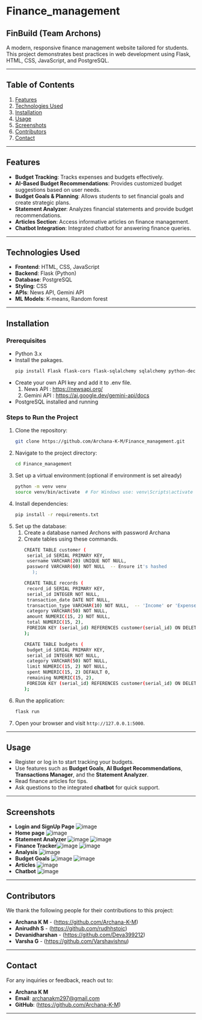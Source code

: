# Finance_management
## FinBuild (Team Archons)
A modern, responsive finance management website tailored for students. This project demonstrates best practices in web development using Flask, HTML, CSS, JavaScript, and PostgreSQL.

---

## Table of Contents
1. [Features](#features)
2. [Technologies Used](#technologies-used)
3. [Installation](#installation)
4. [Usage](#usage)
5. [Screenshots](#screenshots)
6. [Contributors](#contributors)
7. [Contact](#contact)

---

## Features
- **Budget Tracking**: Tracks expenses and budgets effectively.
- **AI-Based Budget Recommendations**: Provides customized budget suggestions based on user needs.
- **Budget Goals & Planning**: Allows students to set financial goals and create strategic plans.
- **Statement Analyzer**: Analyzes financial statements and provide budget recommendations.
- **Articles Section**: Access informative articles on finance management.
- **Chatbot Integration**: Integrated chatbot for answering finance queries.

---

## Technologies Used
- **Frontend**: HTML, CSS, JavaScript
- **Backend**: Flask (Python)
- **Database**: PostgreSQL
- **Styling**: CSS
- **APIs**: News API, Gemini API
- **ML Models**: K-means, Random forest
---

## Installation
### Prerequisites
- Python 3.x
- Install the pakages.
   ```bash
   pip install Flask flask-cors flask-sqlalchemy sqlalchemy python-decouple python-dotenv pandas joblib bcrypt psycopg2 requests

- Create your own API key and add it to .env file.
   1. News API : https://newsapi.org/
   2. Gemini API : https://ai.google.dev/gemini-api/docs
- PostgreSQL installed and running
   
### Steps to Run the Project
1. Clone the repository:
   ```bash
   git clone https://github.com/Archana-K-M/Finance_management.git
   ```
2. Navigate to the project directory:
   ```bash
   cd Finance_management
   ```
3. Set up a virtual environment:(optional if environment is set already)
   ```bash
   python -m venv venv
   source venv/bin/activate  # For Windows use: venv\Scripts\activate
   ```
4. Install dependencies:
   ```bash
   pip install -r requirements.txt
   ```
5. Set up the database:
   1. Create a database named Archons with password Archana
   2. Create tables using these commands.
      ```bash
      CREATE TABLE customer (
       serial_id SERIAL PRIMARY KEY,
       username VARCHAR(20) UNIQUE NOT NULL,
       password VARCHAR(60) NOT NULL  -- Ensure it's hashed
         );
      ```
      ```bash
      CREATE TABLE records (
       record_id SERIAL PRIMARY KEY,
       serial_id INTEGER NOT NULL,
       transaction_date DATE NOT NULL,
       transaction_type VARCHAR(10) NOT NULL,  -- 'Income' or 'Expense'
       category VARCHAR(50) NOT NULL,
       amount NUMERIC(15, 2) NOT NULL,
       total NUMERIC(15, 2),
       FOREIGN KEY (serial_id) REFERENCES customer(serial_id) ON DELETE CASCADE
      );
      ```
      ```bash
      CREATE TABLE budgets (
       budget_id SERIAL PRIMARY KEY,
       serial_id INTEGER NOT NULL,
       category VARCHAR(50) NOT NULL,
       limit NUMERIC(15, 2) NOT NULL,
       spent NUMERIC(15, 2) DEFAULT 0,
       remaining NUMERIC(15, 2),
       FOREIGN KEY (serial_id) REFERENCES customer(serial_id) ON DELETE CASCADE
      );
      ```
6. Run the application:
   ```bash
   flask run
   ```
7. Open your browser and visit `http://127.0.0.1:5000`.

---

## Usage
- Register or log in to start tracking your budgets.
- Use features such as **Budget Goals**, **AI Budget Recommendations**, **Transactions Manager**, and the **Statement Analyzer**.
- Read finance articles for tips.
- Ask questions to the integrated **chatbot** for quick support.

---

## Screenshots
- **Login and SignUp Page** ![image](https://github.com/user-attachments/assets/f9f7821b-0644-4dcc-840a-281b4c726d55)
- **Home page** ![image](https://github.com/user-attachments/assets/71a8e902-8ecd-4a26-9fd2-64e58215142e)
- **Statement Analyzer** ![image](https://github.com/user-attachments/assets/f97f9eb9-2453-4ea4-a4ba-325d20b23aff) ![image](https://github.com/user-attachments/assets/10722c33-64f9-4866-9235-d7fa4b99c361)
- **Finance Tracker**![image](https://github.com/user-attachments/assets/7247967f-f78f-4c98-8ac7-04a3ab3a9f91) ![image](https://github.com/user-attachments/assets/baa2da32-ac5f-4a19-b10f-f0611f6113a1)
- **Analysis** ![image](https://github.com/user-attachments/assets/114754aa-ca4f-4a12-9116-cfeb38f0bf43)
- **Budget Goals** ![image](https://github.com/user-attachments/assets/98f3b911-7b7f-48ca-96f6-c34fa32a11be) ![image](https://github.com/user-attachments/assets/8c945efd-c2fd-4608-8286-da3045dd162b)
- **Articles** ![image](https://github.com/user-attachments/assets/10f88bac-9962-4670-8bb9-e1eb633bce14)
- **Chatbot** ![image](https://github.com/user-attachments/assets/4afd8a5a-d5af-4ff1-8db7-4e325ecedf5a)
---

## Contributors
We thank the following people for their contributions to this project:

- **Archana K M** - (https://github.com/Archana-K-M)
- **Anirudhh S** - (https://github.com/rudhhstoic)
- **Devanidharshan** - (https://github.com/Deva399212)
- **Varsha G** - (https://github.com/Varshavishnu)

---

## Contact
For any inquiries or feedback, reach out to:

- **Archana K M**
- **Email**: archanakm297@gmail.com
- **GitHub**: (https://github.com/Archana-K-M)
---


